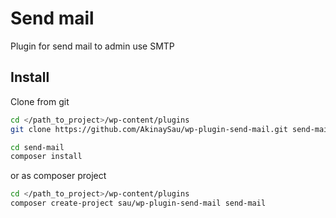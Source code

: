 # Send mail
Plugin for send mail to admin use SMTP

## Install
Clone from git
```bash
cd </path_to_project>/wp-content/plugins
git clone https://github.com/AkinaySau/wp-plugin-send-mail.git send-mail

cd send-mail
composer install
```
or as composer project
```bash
cd </path_to_project>/wp-content/plugins
composer create-project sau/wp-plugin-send-mail send-mail
``` 
